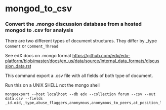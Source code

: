 # mongod_to_csv

### Convert the .mongo discussion database from a hosted mongod to .csv for analysis

There are two different types of document structures. They differ by _type ``Comment`` or ``Comment_Thread``

See edX docs on .mongo format https://github.com/edx/edx-platform/blob/master/docs/en_us/data/source/internal_data_formats/discussion_data.rst

This command export a .csv file with all fields of both type of document.

Run this on a UNIX SHELL not the mongo shell
```
mongoexport --host localhost --db edx --collection forum --csv --out data.csv --fields _id.oid,_type,abuse_flaggers,anonymous,anonymous_to_peers,at_position_list,author_id,author_username,title,body,comment_thread_id.oid,course_id,created_at.date,endorsed,historical_abuse_flaggers,parent_ids,sk,update_at.date,visible,votes.count,votes.up,votes.down,votes.up_count,votes.down_count,votes.point,comment_count,at_position_list,commentable_id,closed,last_activity_at.date
```
